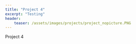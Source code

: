 ```yaml
---
title: "Project 4"
excerpt: "Testing"
header:
    teaser: /assets/images/projects/project_nopicture.PNG
---
```


Project 4